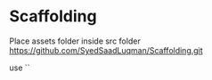 # Scaffolding

Place assets folder inside src folder
https://github.com/SyedSaadLuqman/Scaffolding.git

use ``
